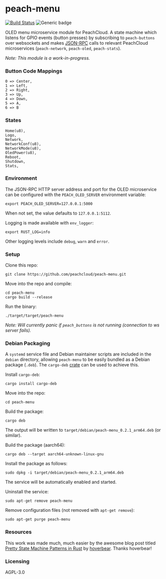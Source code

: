 # peach-menu

[![Build Status](https://travis-ci.com/peachcloud/peach-menu.svg?branch=master)](https://travis-ci.com/peachcloud/peach-menu) ![Generic badge](https://img.shields.io/badge/version-0.2.4-<COLOR>.svg)

OLED menu microservice module for PeachCloud. A state machine which listens for GPIO events (button presses) by subscribing to `peach-buttons` over websockets and makes [JSON-RPC](https://www.jsonrpc.org/specification) calls to relevant PeachCloud microservices (`peach-network`, `peach-oled`, `peach-stats`).

_Note: This module is a work-in-progress._

### Button Code Mappings

```
0 => Center,  
1 => Left,  
2 => Right,  
3 => Up,  
4 => Down,  
5 => A,  
6 => B
```

### States

```
Home(u8),
Logo,
Network,
NetworkConf(u8),
NetworkMode(u8),
OledPower(u8),
Reboot,
Shutdown,
Stats,
```

### Environment

The JSON-RPC HTTP server address and port for the OLED microservice can be configured with the `PEACH_OLED_SERVER` environment variable:

`export PEACH_OLED_SERVER=127.0.0.1:5000`

When not set, the value defaults to `127.0.0.1:5112`.

Logging is made available with `env_logger`:

`export RUST_LOG=info`

Other logging levels include `debug`, `warn` and `error`.

### Setup

Clone this repo:

`git clone https://github.com/peachcloud/peach-menu.git`

Move into the repo and compile:

`cd peach-menu`  
`cargo build --release`

Run the binary:

`./target/target/peach-menu`

_Note: Will currently panic if `peach_buttons` is not running (connection to ws server fails)._

### Debian Packaging

A `systemd` service file and Debian maintainer scripts are included in the `debian` directory, allowing `peach-menu` to be easily bundled as a Debian package (`.deb`). The `cargo-deb` [crate](https://crates.io/crates/cargo-deb) can be used to achieve this.

Install `cargo-deb`:

`cargo install cargo-deb`

Move into the repo:

`cd peach-menu`

Build the package:

`cargo deb`

The output will be written to `target/debian/peach-menu_0.2.1_arm64.deb` (or similar).

Build the package (aarch64):

`cargo deb --target aarch64-unknown-linux-gnu`

Install the package as follows:

`sudo dpkg -i target/debian/peach-menu_0.2.1_arm64.deb`

The service will be automatically enabled and started.

Uninstall the service:

`sudo apt-get remove peach-menu`

Remove configuration files (not removed with `apt-get remove`):

`sudo apt-get purge peach-menu`

### Resources

This work was made much, much easier by the awesome blog post titled [Pretty State Machine Patterns in Rust](https://hoverbear.org/2016/10/12/rust-state-machine-pattern/) by [hoverbear](https://hoverbear.org/about/). Thanks hoverbear!

### Licensing

AGPL-3.0
